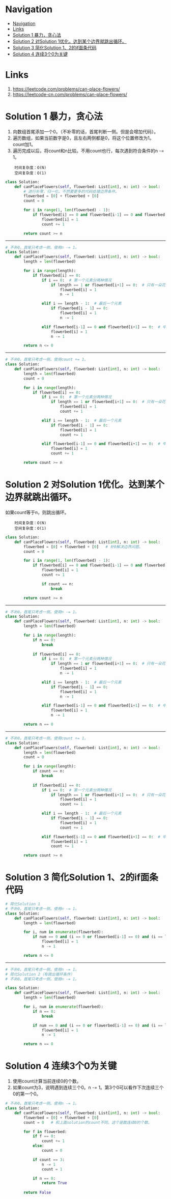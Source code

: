 # Navigation
- [Navigation](#navigation)
- [Links](#links)
- [Solution 1 暴力，贪心法](#solution-1-%e6%9a%b4%e5%8a%9b%e8%b4%aa%e5%bf%83%e6%b3%95)
- [Solution 2 对Solution 1优化。达到某个边界就跳出循环。](#solution-2-%e5%af%b9solution-1%e4%bc%98%e5%8c%96%e8%be%be%e5%88%b0%e6%9f%90%e4%b8%aa%e8%be%b9%e7%95%8c%e5%b0%b1%e8%b7%b3%e5%87%ba%e5%be%aa%e7%8e%af)
- [Solution 3 简化Solution 1、2的if面条代码](#solution-3-%e7%ae%80%e5%8c%96solution-12%e7%9a%84if%e9%9d%a2%e6%9d%a1%e4%bb%a3%e7%a0%81)
- [Solution 4 连续3个0为关键](#solution-4-%e8%bf%9e%e7%bb%ad3%e4%b8%aa0%e4%b8%ba%e5%85%b3%e9%94%ae)

# Links
1. https://leetcode.com/problems/can-place-flowers/
2. https://leetcode-cn.com/problems/can-place-flowers/


# Solution 1 暴力，贪心法
1. 向数组首尾添加一个0。（不补零的话，首尾判断一侧。但是会增加代码）。
2. 遍历数组，如果当前数字是0，且左右两侧都是0，将这个位置修改为1。count加1。
3. 遍历完成以后，将count和n比较。不用count也行，每次遇到符合条件的n -= 1。

```
    时间复杂度：O(N)
    空间复杂度：O(1)
```

```python
class Solution:
    def canPlaceFlowers(self, flowerbed: List[int], n: int) -> bool:
        # 进行补零，归一化。不然要更多的代码处理边界条件。
        flowerbed = [0] + flowerbed + [0]
        count = 0

        for i in range(1, len(flowerbed) - 1):
            if flowerbed[i] == 0 and flowerbed[i-1] == 0 and flowerbed[i+1] == 0:
                flowerbed[i] = 1
                count += 1

        return count >= n
```
---
```python
# 不补0。首尾只考虑一侧。使用n -= 1。
class Solution:
    def canPlaceFlowers(self, flowerbed: List[int], n: int) -> bool:
        length = len(flowerbed)

        for i in range(length):
            if flowerbed[i] == 0:
                if i == 0:  # 第一个元素分两种情况
                    if length == 1 or flowerbed[i+1] == 0:  # 只有一朵花 or 后面一朵花是否为0
                        flowerbed[i] = 1
                        n -= 1

                elif i == length - 1:  # 最后一个元素
                    if flowerbed[i - 1] == 0:
                        flowerbed[i] = 1
                        n -= 1

                elif flowerbed[i-1] == 0 and flowerbed[i+1] == 0:  # 中间元素
                    flowerbed[i] = 1
                    n -= 1

        return n <= 0
```
---
```python
# 不补0。首尾只考虑一侧。使用count += 1。
class Solution:
    def canPlaceFlowers(self, flowerbed: List[int], n: int) -> bool:
        length = len(flowerbed)
        count = 0

        for i in range(length):
            if flowerbed[i] == 0:
                if i == 0:  # 第一个元素分两种情况
                    if length == 1 or flowerbed[i+1] == 0:  # 只有一朵花 or 后面一朵花是否为0
                        flowerbed[i] = 1
                        count += 1

                elif i == length - 1:  # 最后一个元素
                    if flowerbed[i - 1] == 0:
                        flowerbed[i] = 1
                        count += 1

                elif flowerbed[i-1] == 0 and flowerbed[i+1] == 0:  # 中间元素
                    flowerbed[i] = 1
                    count += 1

        return count >= n

```

# Solution 2 对Solution 1优化。达到某个边界就跳出循环。
如果count等于n，则跳出循环。
```
    时间复杂度：O(N)
    空间复杂度：O(1)
```
```python
class Solution:
    def canPlaceFlowers(self, flowerbed: List[int], n: int) -> bool:
        flowerbed = [0] + flowerbed + [0]   # 补0解决边界问题。
        count = 0

        for i in range(1, len(flowerbed) - 1):
            if flowerbed[i] == 0 and flowerbed[i-1] == 0 and flowerbed[i+1] == 0:
                flowerbed[i] = 1
                count += 1

                if count == n:
                    break

        return count >= n
```
---
```python
# 不补0。首尾只考虑一侧。使用n -= 1。
class Solution:
    def canPlaceFlowers(self, flowerbed: List[int], n: int) -> bool:
        length = len(flowerbed)

        for i in range(length):
            if n == 0:
                break
            
            if flowerbed[i] == 0:
                if i == 0:  # 第一个元素分两种情况
                    if length == 1 or flowerbed[i+1] == 0:  # 只有一朵花 or 后面一朵花是否为0
                        flowerbed[i] = 1
                        n -= 1

                elif i == length - 1:  # 最后一个元素
                    if flowerbed[i - 1] == 0:
                        flowerbed[i] = 1
                        n -= 1

                elif flowerbed[i-1] == 0 and flowerbed[i+1] == 0:  # 中间元素
                    flowerbed[i] = 1
                    n -= 1

        return n == 0
```
---
```python
# 不补0。首尾只考虑一侧。使用count += 1。
class Solution:
    def canPlaceFlowers(self, flowerbed: List[int], n: int) -> bool:
        length = len(flowerbed)
        count = 0

        for i in range(length):
            if count == n:
                break
            
            if flowerbed[i] == 0:
                if i == 0:  # 第一个元素分两种情况
                    if length == 1 or flowerbed[i+1] == 0:  # 只有一朵花 or 后面一朵花是否为0
                        flowerbed[i] = 1
                        count += 1

                elif i == length - 1:  # 最后一个元素
                    if flowerbed[i - 1] == 0:
                        flowerbed[i] = 1
                        count += 1

                elif flowerbed[i-1] == 0 and flowerbed[i+1] == 0:  # 中间元素
                    flowerbed[i] = 1
                    count += 1

        return count >= n
```

# Solution 3 简化Solution 1、2的if面条代码
```python
# 简化Solution 1
# 不补0。首尾只考虑一侧。使用n -= 1。
class Solution:
    def canPlaceFlowers(self, flowerbed: List[int], n: int) -> bool:
        length = len(flowerbed)

        for i, num in enumerate(flowerbed):
            if num == 0 and (i == 0 or flowerbed[i-1] == 0) and (i == length - 1 or flowerbed[i+1] == 0):
                flowerbed[i] = 1
                n -= 1

        return n <= 0    
```
---
```python
# 不补0。首尾只考虑一侧。使用n -= 1。
# 简化Solution 2（有跳出循环条件）
# 不补0。首尾只考虑一侧。使用n -= 1。

class Solution:
    def canPlaceFlowers(self, flowerbed: List[int], n: int) -> bool:
        length = len(flowerbed)

        for i, num in enumerate(flowerbed):
            if n == 0:
                break

            if num == 0 and (i == 0 or flowerbed[i-1] == 0) and (i == length - 1 or flowerbed[i+1] == 0):
                flowerbed[i] = 1
                n -= 1

        return n == 0    
```

# Solution 4 连续3个0为关键
1. 使用count计算当前连续0的个数。
2. 如果count为3，说明遇到连续三个0。n -= 1。第3个0可以看作下次连续三个0的第一个0。


```python
# 不补0。首尾只考虑一侧。使用n -= 1。
class Solution:
    def canPlaceFlowers(self, flowerbed: List[int], n: int) -> bool:
        flowerbed = [0] + flowerbed + [0]
        count = 0   # 和上面solution的count不同。这个是数连续0的个数。

        for f in flowerbed:
            if f == 0:
                count += 1
            else:
                count = 0

            if count == 3:
                n -= 1
                count = 1

            if n == 0:
                return True
                
        return False
```